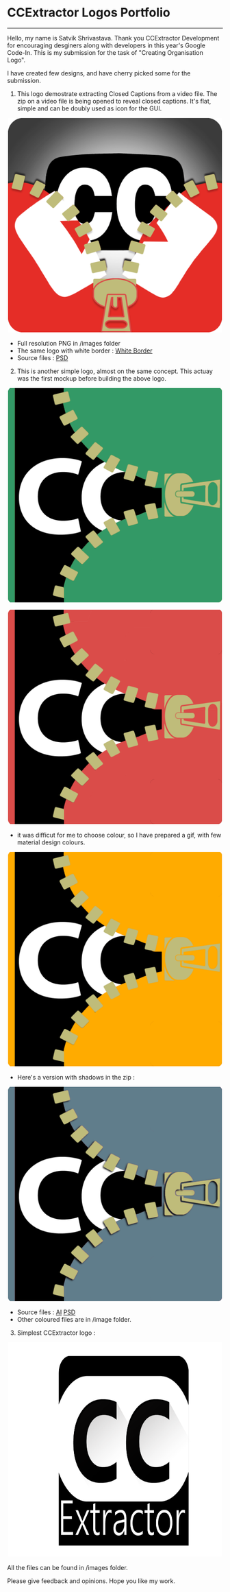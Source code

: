 # CCExtractor Logos Portfolio
---

Hello, my name is Satvik Shrivastava. Thank you CCExtractor Development for encouraging desginers along with developers in this year's Google Code-In. This is my submission for the task of "Creating Organisation Logo".

I have created few designs, and have cherry picked some for the submission. 

1. This logo demostrate extracting Closed Captions from a video file. The zip on a video file is being opened to reveal closed captions. It's flat, simple and can be doubly used as icon for the GUI.


<p align="center">
<img src="https://raw.githubusercontent.com/satvikshri/ccextractor-logo-portfolio/master/images/final_pop.png" width="500" height="500">
</p>

- Full resolution PNG in /images folder 
- The same logo with white border : [White Border](/images/final_pop_border.png)
- Source files : [PSD](/images/pop.psd)

2. This is another simple logo, almost on the same concept. This actuay was the first mockup before building the above logo.

<p align="center">
  <img src="https://raw.githubusercontent.com/satvikshri/ccextractor-logo-portfolio/master/images/final_teal.png" width ="500" height="500">
</p>

<p align="center">
  <img src="https://raw.githubusercontent.com/satvikshri/ccextractor-logo-portfolio/master/images/final.png" width ="500" height="500">
</p>

- it was difficut for me to choose colour, so I have prepared a gif, with few material design colours.

<p align="center">
  <img src="https://raw.githubusercontent.com/satvikshri/ccextractor-logo-portfolio/master/images/colours.gif" width ="500" height="500">
</p>

- Here's a version with shadows in the zip : 

<p align="center">
  <img src="https://raw.githubusercontent.com/satvikshri/ccextractor-logo-portfolio/master/images/final_bluish_shadow.png" width ="500" height="500">
</p>

- Source files : [AI](/images/final.ai) [PSD](/images/final.psd)
- Other coloured files are in /image folder.

3. Simplest CCExtractor logo :

<p align="center">
  <img src="https://raw.githubusercontent.com/satvikshri/ccextractor-logo-portfolio/master/images/finak.png" width ="500" height="500">
</p>

All the files can be found in /images folder.

Please give feedback and opinions. Hope you like my work.
